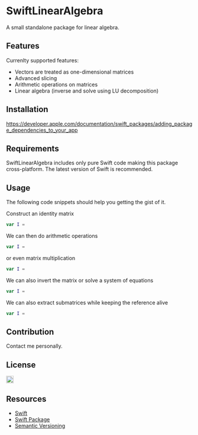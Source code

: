 # SwiftLinearAlgebra

A small standalone package for linear algebra.

## Features

Currenlty supported features:
- Vectors are treated as one-dimensional matrices
- Advanced slicing
- Arithmetic operations on matrices
- Linear algebra (inverse and solve using LU decomposition)

## Installation

https://developer.apple.com/documentation/swift_packages/adding_package_dependencies_to_your_app

## Requirements

SwiftLinearAlgebra includes only pure Swift code making this package cross-platform. The latest version of Swift is recommended.

## Usage

The following code snippets should help you getting the gist of it.

Construct an identity matrix
```swift
var I = 
```
We can then do arithmetic operations
```swift
var I = 
```
or even matrix multiplication
```swift
var I = 
```
We can also invert the matrix or solve a system of equations
```swift
var I = 
```
We can also extract submatrices while keeping the reference alive
```swift
var I = 
```

## Contribution

Contact me personally.

## License

[<img src="https://github.com/tomecj/SwiftLinearAlgebra/blob/master/Resources/1280px-MIT_logo.png" alt="drawing" height="20"/>](https://github.com/tomecj/SwiftLinearAlgebra/blob/master/LICENSE)

## Resources

- [Swift](https://developer.apple.com/documentation/swift)
- [Swift Package](https://developer.apple.com/documentation/xcode/creating_a_standalone_swift_package_with_xcode)
- [Semantic Versioning](https://stackoverflow.com/questions/37814286/how-to-manage-the-version-number-in-git)
